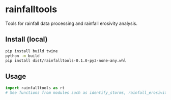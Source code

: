 # rainfalltools

Tools for rainfall data processing and rainfall erosivity analysis.

## Install (local)
```bash
pip install build twine
python -m build
pip install dist/rainfalltools-0.1.0-py3-none-any.whl
```

## Usage
```python
import rainfalltools as rt
# See functions from modules such as identify_storms, rainfall_erosivity, etc.
```
